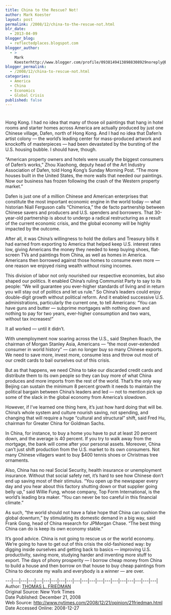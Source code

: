```yaml
---
title: China to the Rescue? Not!
author: Mark Koester
layout: post
permalink: /2008/12/china-to-the-rescue-not.html
blr_date:
  - 2013-04-09
blogger_blog:
  - reflectedplaces.blogspot.com
blogger_author:
  - >
    Mark
    Koesterhttp://www.blogger.com/profile/09381494138988308929noreply@blogger.com
blogger_permalink:
  - /2008/12/china-to-rescue-not.html
categories:
  - America
  - China
  - Economics
  - Global Crisis
published: false
---
```

# 

 Hong Kong.  I had no idea that many of those oil paintings that hang in hotel rooms and starter homes across America are actually produced by just one Chinese village, Dafen, north of Hong Kong. And I had no idea that Dafen’s artist colony — the world’s leading center for mass-produced artwork and knockoffs of masterpieces — had been devastated by the bursting of the U.S. housing bubble. I should have, though. 

“American property owners and hotels were usually the biggest consumers of Dafen’s works,” Zhou Xiaohong, deputy head of the Art Industry Association of Dafen, told Hong Kong’s Sunday Morning Post. “The more houses built in the United States, the more walls that needed our paintings. Now our business has frozen following the crash of the Western property market.”

Dafen is just one of a million Chinese and American enterprises that constitute the most important economic engine in the world today — what historian Niall Ferguson calls “Chimerica,” the de facto partnership between Chinese savers and producers and U.S. spenders and borrowers. That 30-year-old partnership is about to undergo a radical restructuring as a result of the current economic crisis, and the global economy will be highly impacted by the outcome.

After all, it was China’s willingness to hold the dollars and Treasury bills it had earned from exporting to America that helped keep U.S. interest rates low, giving Americans the money they needed to keep buying shoes, flat-screen TVs and paintings from China, as well as homes in America. Americans then borrowed against those homes to consume even more — one reason we enjoyed rising wealth without rising incomes.

This division of labor not only nourished our respective economies, but also shaped our politics. It enabled China’s ruling Communist Party to say to its people: “We will guarantee you ever-higher standards of living and in return you will stay out of politics and let us rule.” So China’s leaders could enjoy double-digit growth without political reform. And it enabled successive U.S. administrations, particularly the current one, to tell Americans: “You can have guns and butter — subprime mortgages with nothing down and nothing to pay for two years, ever-higher consumption and two wars, without tax increases!” 

It all worked — until it didn’t. 

With unemployment now soaring across the U.S., said Stephen Roach, the chairman of Morgan Stanley Asia, Americans — “the most over-extended consumer in world history” — can no longer buy so many Chinese exports. We need to save more, invest more, consume less and throw out most of our credit cards to bail ourselves out of this crisis.

But as that happens, we need China to take our discarded credit cards and distribute them to its own people so they can buy more of what China produces and more imports from the rest of the world. That’s the only way Beijing can sustain the minimum 8 percent growth it needs to maintain the political bargain between China’s leaders and led — not to mention pick up some of the slack in the global economy from America’s slowdown.

However, if I’ve learned one thing here, it’s just how hard doing that will be. China’s whole system and culture nourish saving, not spending, and changing that will require a huge “cultural and structural” shift, said Fred Hu, chairman for Greater China for Goldman Sachs.

In China, for instance, to buy a home you have to put at least 20 percent down, and the average is 40 percent. If you try to walk away from the mortgage, the bank will come after your personal assets. Moreover, China can’t just shift production from the U.S. market to its own consumers. Not many Chinese villagers want to buy $400 tennis shoes or Christmas tree ornaments.

Also, China has no real Social Security, health insurance or unemployment insurance. Without that social safety net, it’s hard to see how Chinese don’t end up saving most of their stimulus. “You open up the newspaper every day and you hear about this factory shutting down or that supplier going belly up,” said Willie Fung, whose company, Top Form International, is the world’s leading bra maker. “You can never be too careful in this financial climate.”

As such, “the world should not have a false hope that China can cushion the global downturn,” by stimulating its domestic demand in a big way, said Frank Gong, head of China research for JPMorgan Chase. “The best thing China can do is keep its own economy stable.”

It’s good advice. China is not going to rescue us or the world economy. We’re going to have to get out of this crisis the old-fashioned way: by digging inside ourselves and getting back to basics — improving U.S. productivity, saving more, studying harder and inventing more stuff to export. The days of phony prosperity — I borrow cheap money from China to build a house and then borrow on that house to buy cheap paintings from China to decorate my walls and everybody is a winner — are over.



\---|\---|\---|\---|\---|\---|\---|\---|\---|\---|\---|\---|\---|\---|\---|\---|\---|\---|\---|\---|  
Author: [THOMAS L. FRIEDMAN][1]  
Original Source: New York Times  
Date Published: December 21, 2008  
Web Source: http://www.nytimes.com/2008/12/21/opinion/21friedman.html  
Date Accessed Online: 2008-12-27



 [1]: http://topics.nytimes.com/top/opinion/editorialsandoped/oped/columnists/thomaslfriedman/index.html?inline=nyt-per "More Articles by Thomas L. Friedman"